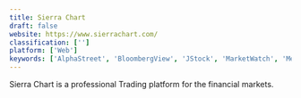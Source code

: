 ```yaml
---
title: Sierra Chart
draft: false 
website: https://www.sierrachart.com/
classification: ['']
platform: ['Web']
keywords: ['AlphaStreet', 'BloombergView', 'JStock', 'MarketWatch', 'MetaStock', 'Morningstar', 'Quantower', 'Seeking Alpha', 'The Motley Fool', 'Trade Interceptor', 'X OPEN HUB', 'eToro']
---
```

Sierra Chart is a professional Trading platform for the financial markets.